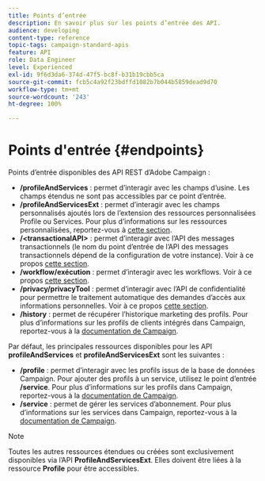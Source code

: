 ```yaml
---
title: Points d’entrée
description: En savoir plus sur les points d’entrée des API.
audience: developing
content-type: reference
topic-tags: campaign-standard-apis
feature: API
role: Data Engineer
level: Experienced
exl-id: 9f6d3da6-374d-47f5-bc8f-b31b19cbb5ca
source-git-commit: fcb5c4a92f23bdffd1082b7b044b5859dead9d70
workflow-type: tm+mt
source-wordcount: '243'
ht-degree: 100%

---
```


# Points d&#39;entrée {#endpoints}

Points d’entrée disponibles des API REST d’Adobe Campaign :

* **/profileAndServices** : permet d’interagir avec les champs d’usine. Les champs étendus ne sont pas accessibles par ce point d’entrée.
* **/profileAndServicesExt** : permet d’interagir avec les champs personnalisés ajoutés lors de l’extension des ressources personnalisées Profile ou Services. Pour plus d’informations sur les ressources personnalisées, reportez-vous à [cette section](../../api/using/custom-resources.md).
* **/&lt;transactionalAPI>** : permet d’interagir avec l’API des messages transactionnels (le nom du point d’entrée de l’API des messages transactionnels dépend de la configuration de votre instance). Voir à ce propos [cette section](../../api/using/managing-transactional-messages.md).
* **/workflow/exécution** : permet d’interagir avec les workflows. Voir à ce propos [cette section](../../api/using/controlling-a-workflow.md).
* **/privacy/privacyTool** : permet d’interagir avec l’API de confidentialité pour permettre le traitement automatique des demandes d’accès aux informations personnelles. Voir à ce propos [cette section](../../api/using/creating-a-privacy-request.md).
* **/history** : permet de récupérer l’historique marketing des profils. Pour plus d’informations sur les profils de clients intégrés dans Campaign, reportez-vous à la [documentation de Campaign](https://helpx.adobe.com/fr/campaign/standard/audiences/using/integrated-customer-profile.html).

Par défaut, les principales ressources disponibles pour les API **profileAndServices** et **profileAndServicesExt** sont les suivantes :

* **/profile** : permet d’interagir avec les profils issus de la base de données Campaign. Pour ajouter des profils à un service, utilisez le point d’entrée **/service**. Pour plus d’informations sur les profils dans Campaign, reportez-vous à la [documentation de Campaign](https://helpx.adobe.com/fr/campaign/standard/audiences/using/about-profiles.html).
* **/service** : permet de gérer les services d’abonnement. Pour plus d’informations sur les services dans Campaign, reportez-vous à la [documentation de Campaign](https://helpx.adobe.com/fr/campaign/standard/audiences/using/creating-a-service.html).

>[!NOTE]
>
>Toutes les autres ressources étendues ou créées sont exclusivement disponibles via l’API **ProfileAndServicesExt**. Elles doivent être liées à la ressource **Profile** pour être accessibles.
